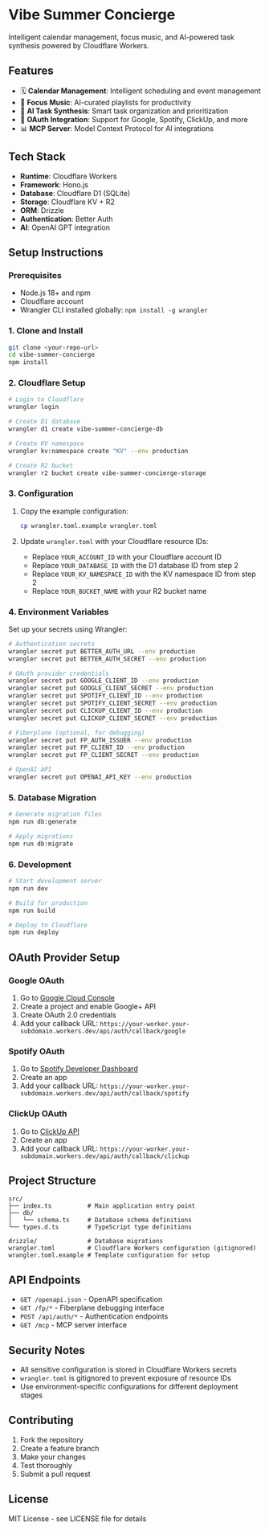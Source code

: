 # Vibe Summer Concierge

Intelligent calendar management, focus music, and AI-powered task synthesis powered by Cloudflare Workers.

## Features

- 🗓️ **Calendar Management**: Intelligent scheduling and event management
- 🎵 **Focus Music**: AI-curated playlists for productivity
- 🤖 **AI Task Synthesis**: Smart task organization and prioritization
- 🔐 **OAuth Integration**: Support for Google, Spotify, ClickUp, and more
- 📊 **MCP Server**: Model Context Protocol for AI integrations

## Tech Stack

- **Runtime**: Cloudflare Workers
- **Framework**: Hono.js
- **Database**: Cloudflare D1 (SQLite)
- **Storage**: Cloudflare KV + R2
- **ORM**: Drizzle
- **Authentication**: Better Auth
- **AI**: OpenAI GPT integration

## Setup Instructions

### Prerequisites

- Node.js 18+ and npm
- Cloudflare account
- Wrangler CLI installed globally: `npm install -g wrangler`

### 1. Clone and Install

```bash
git clone <your-repo-url>
cd vibe-summer-concierge
npm install
```

### 2. Cloudflare Setup

```bash
# Login to Cloudflare
wrangler login

# Create D1 database
wrangler d1 create vibe-summer-concierge-db

# Create KV namespace
wrangler kv:namespace create "KV" --env production

# Create R2 bucket
wrangler r2 bucket create vibe-summer-concierge-storage
```

### 3. Configuration

1. Copy the example configuration:
   ```bash
   cp wrangler.toml.example wrangler.toml
   ```

2. Update `wrangler.toml` with your Cloudflare resource IDs:
   - Replace `YOUR_ACCOUNT_ID` with your Cloudflare account ID
   - Replace `YOUR_DATABASE_ID` with the D1 database ID from step 2
   - Replace `YOUR_KV_NAMESPACE_ID` with the KV namespace ID from step 2
   - Replace `YOUR_BUCKET_NAME` with your R2 bucket name

### 4. Environment Variables

Set up your secrets using Wrangler:

```bash
# Authentication secrets
wrangler secret put BETTER_AUTH_URL --env production
wrangler secret put BETTER_AUTH_SECRET --env production

# OAuth provider credentials
wrangler secret put GOOGLE_CLIENT_ID --env production
wrangler secret put GOOGLE_CLIENT_SECRET --env production
wrangler secret put SPOTIFY_CLIENT_ID --env production
wrangler secret put SPOTIFY_CLIENT_SECRET --env production
wrangler secret put CLICKUP_CLIENT_ID --env production
wrangler secret put CLICKUP_CLIENT_SECRET --env production

# Fiberplane (optional, for debugging)
wrangler secret put FP_AUTH_ISSUER --env production
wrangler secret put FP_CLIENT_ID --env production
wrangler secret put FP_CLIENT_SECRET --env production

# OpenAI API
wrangler secret put OPENAI_API_KEY --env production
```

### 5. Database Migration

```bash
# Generate migration files
npm run db:generate

# Apply migrations
npm run db:migrate
```

### 6. Development

```bash
# Start development server
npm run dev

# Build for production
npm run build

# Deploy to Cloudflare
npm run deploy
```

## OAuth Provider Setup

### Google OAuth
1. Go to [Google Cloud Console](https://console.cloud.google.com/)
2. Create a project and enable Google+ API
3. Create OAuth 2.0 credentials
4. Add your callback URL: `https://your-worker.your-subdomain.workers.dev/api/auth/callback/google`

### Spotify OAuth
1. Go to [Spotify Developer Dashboard](https://developer.spotify.com/dashboard)
2. Create an app
3. Add your callback URL: `https://your-worker.your-subdomain.workers.dev/api/auth/callback/spotify`

### ClickUp OAuth
1. Go to [ClickUp API](https://clickup.com/api)
2. Create an app
3. Add your callback URL: `https://your-worker.your-subdomain.workers.dev/api/auth/callback/clickup`

## Project Structure

```
src/
├── index.ts          # Main application entry point
├── db/
│   └── schema.ts     # Database schema definitions
└── types.d.ts        # TypeScript type definitions

drizzle/              # Database migrations
wrangler.toml         # Cloudflare Workers configuration (gitignored)
wrangler.toml.example # Template configuration for setup
```

## API Endpoints

- `GET /openapi.json` - OpenAPI specification
- `GET /fp/*` - Fiberplane debugging interface
- `POST /api/auth/*` - Authentication endpoints
- `GET /mcp` - MCP server interface

## Security Notes

- All sensitive configuration is stored in Cloudflare Workers secrets
- `wrangler.toml` is gitignored to prevent exposure of resource IDs
- Use environment-specific configurations for different deployment stages

## Contributing

1. Fork the repository
2. Create a feature branch
3. Make your changes
4. Test thoroughly
5. Submit a pull request

## License

MIT License - see LICENSE file for details
